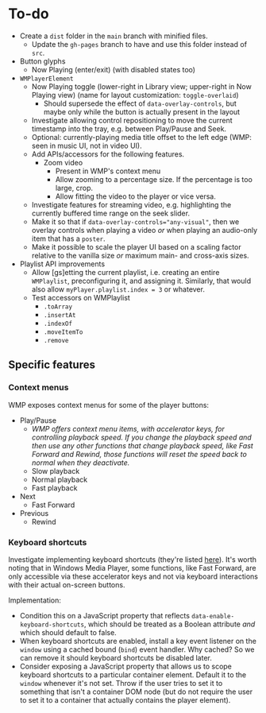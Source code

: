 
# To-do

* Create a `dist` folder in the `main` branch with minified files.
  * Update the `gh-pages` branch to have and use this folder instead of `src`.
* Button glyphs
  * Now Playing (enter/exit) (with disabled states too)
* `WMPlayerElement`
  * Now Playing toggle (lower-right in Library view; upper-right in Now Playing view) (name for layout customization: `toggle-overlaid`)
    * Should supersede the effect of `data-overlay-controls`, but maybe only while the button is actually present in the layout
  * Investigate allowing control repositioning to move the current timestamp into the tray, e.g. between Play/Pause and Seek.
  * Optional: currently-playing media title offset to the left edge (WMP: seen in music UI, not in video UI).
  * Add APIs/accessors for the following features.
    * Zoom video
      * Present in WMP's context menu
      * Allow zooming to a percentage size. If the percentage is too large, crop.
      * Allow fitting the video to the player or vice versa.
  * Investigate features for streaming video, e.g. highlighting the currently buffered time range on the seek slider.
  * Make it so that if `data-overlay-controls="any-visual"`, then we overlay controls when playing a video *or* when playing an audio-only item that has a `poster`.
  * Make it possible to scale the player UI based on a scaling factor relative to the vanilla size *or* maximum main- and cross-axis sizes.
* Playlist API improvements
  * Allow [gs]etting the current playlist, i.e. creating an entire `WMPlaylist`, preconfiguring it, and assigning it. Similarly, that would also allow `myPlayer.playlist.index = 3` or whatever.
  * Test accessors on WMPlaylist
    * `.toArray`
    * `.insertAt`
    * `.indexOf`
    * `.moveItemTo`
    * `.remove`
  
## Specific features

### Context menus

WMP exposes context menus for some of the player buttons:

* Play/Pause
  * *WMP offers context menu items, with accelerator keys, for controlling playback speed. If you change the playback speed and then use any other functions that change playback speed, like Fast Forward and Rewind, those functions will reset the speed back to normal when they deactivate.*
  * Slow playback
  * Normal playback
  * Fast playback
* Next
  * Fast Forward
* Previous
  * Rewind

  
### Keyboard shortcuts
  
Investigate implementing keyboard shortcuts (they're listed [here](https://www.instructables.com/Keyboard-Shortcuts-for-Windows-Media-Player/)). It's worth noting that in Windows Media Player, some functions, like Fast Forward, are only accessible via these accelerator keys and not via keyboard interactions with their actual on-screen buttons.

Implementation:

* Condition this on a JavaScript property that reflects `data-enable-keyboard-shortcuts`, which should be treated as a Boolean attribute *and* which should default to false.
* When keyboard shortcuts are enabled, install a key event listener on the `window` using a cached bound (`bind`) event handler. Why cached? So we can remove it should keyboard shortcuts be disabled later.
* Consider exposing a JavaScript property that allows us to scope keyboard shortcuts to a particular container element. Default it to the `window` whenever it's not set. Throw if the user tries to set it to something that isn't a container DOM node (but do not require the user to set it to a container that actually contains the player element).